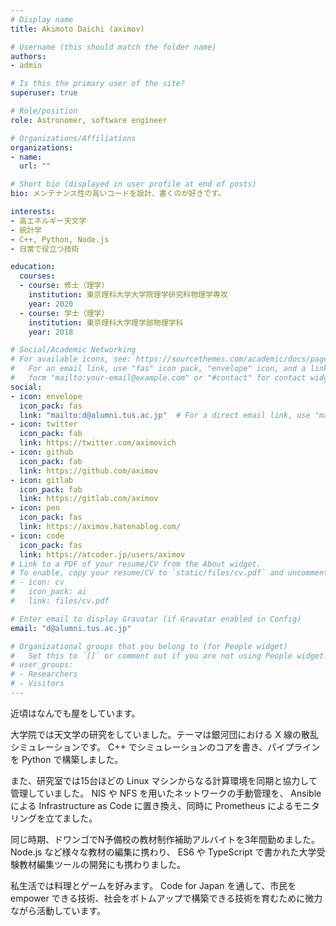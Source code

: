 ```yaml
---
# Display name
title: Akimoto Daichi (aximov)

# Username (this should match the folder name)
authors:
- admin

# Is this the primary user of the site?
superuser: true

# Role/position
role: Astronomer, software engineer

# Organizations/Affiliations
organizations:
- name:
  url: ""

# Short bio (displayed in user profile at end of posts)
bio: メンテナンス性の高いコードを設計、書くのが好きです。

interests:
- 高エネルギー天文学
- 統計学
- C++, Python, Node.js
- 日常で役立つ技術

education:
  courses:
  - course: 修士（理学）
    institution: 東京理科大学大学院理学研究科物理学専攻
    year: 2020
  - course: 学士（理学）
    institution: 東京理科大学理学部物理学科
    year: 2018

# Social/Academic Networking
# For available icons, see: https://sourcethemes.com/academic/docs/page-builder/#icons
#   For an email link, use "fas" icon pack, "envelope" icon, and a link in the
#   form "mailto:your-email@example.com" or "#contact" for contact widget.
social:
- icon: envelope
  icon_pack: fas
  link: "mailto:d@alumni.tus.ac.jp"  # For a direct email link, use "mailto:test@example.org".
- icon: twitter
  icon_pack: fab
  link: https://twitter.com/aximovich
- icon: github
  icon_pack: fab
  link: https://github.com/aximov
- icon: gitlab
  icon_pack: fab
  link: https://gitlab.com/aximov
- icon: pen
  icon_pack: fas
  link: https://aximov.hatenablog.com/
- icon: code
  icon_pack: fas
  link: https://atcoder.jp/users/aximov
# Link to a PDF of your resume/CV from the About widget.
# To enable, copy your resume/CV to `static/files/cv.pdf` and uncomment the lines below.
# - icon: cv
#   icon_pack: ai
#   link: files/cv.pdf

# Enter email to display Gravatar (if Gravatar enabled in Config)
email: "d@alumni.tus.ac.jp"

# Organizational groups that you belong to (for People widget)
#   Set this to `[]` or comment out if you are not using People widget.
# user_groups:
# - Researchers
# - Visitors
---
```


近頃はなんでも屋をしています。

大学院では天文学の研究をしていました。テーマは銀河団における X 線の散乱シミュレーションです。 C++ でシミュレーションのコアを書き、パイプラインを Python で構築しました。

また、研究室では15台ほどの Linux マシンからなる計算環境を同期と協力して管理していました。 NIS や NFS を用いたネットワークの手動管理を、 Ansible による Infrastructure as Code に置き換え、同時に Prometheus によるモニタリングを立てました。

同じ時期、ドワンゴでN予備校の教材制作補助アルバイトを3年間勤めました。 Node.js など様々な教材の編集に携わり、 ES6 や TypeScript で書かれた大学受験教材編集ツールの開発にも携わりました。

私生活では料理とゲームを好みます。 Code for Japan を通して、市民を empower できる技術、社会をボトムアップで構築できる技術を育むために微力ながら活動しています。
